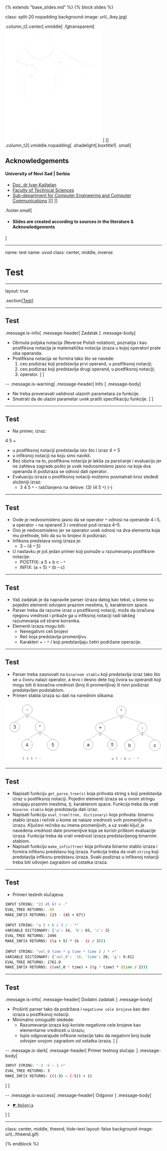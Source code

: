 {% extends "base_slides.md" %}
{% block slides %}


class: split-20 nopadding
background-image: url(../key.jpg)

.column_t2.center[.vmiddle[
.fgtransparent[
![:scale 80%](../zahvalnica.png)
]
]]
.column_t2[.vmiddle.nopadding[
.shadelight[.boxtitle1[
.small[
## Acknowledgements

#### University of Novi Sad | Serbia

- [Doc. dr Ivan Kaštelan](http://www.rt-rk.uns.ac.rs/nastavno-osoblje/doc-dr-ivan-kaštelan)
- [Faculty of Technical Sciences](http://ftn.uns.ac.rs/)
- [Sub-department for Computer Engineering and Computer Communications](http://www.rt-rk.uns.ac.rs)
]]]
]]

.footer.small[
- #### Slides are created according to sources in the literature & Acknowledgements
]
 
---
name: test
name: uvod 
class: center, middle, inverse

# Test

---
layout: true

.section[[Test](#sadrzaj)]

---

## Test 

.message.is-info[
.message-header[
Zadatak
]
.message-body[
- Obrnuta poljska notacija (Reverse Polish notation), poznatija i kao postfiksna notacija je matematička notacija izraza u kojoj operatori prate oba operanda. 
- Postfiksna notacija se formira tako što se navede: 
  1. ceo podizraz koji predstavlja prvi operand, u postfiksnoj notaciji; 
  2. ceo podizraz koji predstavlja drugi operand, u postfiksnoj notaciji; 
  3. operator.
]
]

--
.message.is-warning[
.message-header[
Info
]
.message-body[
- Ne treba proveravati validnost ulaznih parametara za funkcije. 
- Smatrati da de ulazni parametar uvek pratiti specifikaciju funkcije.
]
]

---
## Test

- Na primer, izraz:

4 5 +
- u postfiksnoj notaciji predstavlja isto što i izraz
4 + 5
- u infiksnoj notaciji na koju smo navikli. 
- Bez obzira na to, postfiksna notacija je lakša za parsiranje i evaluaciju jer ne zahteva zagrade pošto je uvek nedvosmisleno jasno na koja dva operanda ili podizraza se odnosi dati operator.
- Evaluaciju izraza u postfiksnoj notaciji možemo posmatrati kroz slededi složeniji izraz:
    - 3 4 5 `*` - raščlanjeno na delove: (3) (4 5 `*`) (-)

---
## Test 

- Ovde je nedvosmisleno jasno da se operator `*` odnosi na operande 4 i 5, a operator – na operand 3 i vrednost pod-izraza 4`*`5. 
- Ovo je nedvosmisleno jer se operator uvek odnosi na dva elementa koja mu prethode, bilo da su to brojevi ili podizrazi. 
- Infiksna predstava ovog izraza je:
    - 3 – (4 `*` 5)
- U nastavku je još jedan primer koji pomaže u razumevanju postfiksne notacije:
    - POSTFIX: a 5 + b c - `*`
    - INFIX: (a + 5) `*` (b – c)

---
## Test 

- Vaš zadatak je da napravite parser izraza datog kao tekst, u kome su pojedini elementi odvojeni praznim mestima, tj. karakterom space. 
- Parser treba da razume izraz u postfiksnoj notaciji, može da izračuna njegovu vrednost i prikaže ga u infiksnoj notaciji radi lakšeg razumevanja od strane korisnika.
- Elementi izraza mogu biti:
    - Nenegativni celi brojevi
    - Reč koja predstavlja promenljivu
    - Karakteri + - `*` / koji predstavljaju četiri podržane operacije.

---
## Test

- Parser treba zasnovati na `binarnom stablu` koji predstavlja izraz tako što se u čvoru nalazi operator, a levo i desno dete tog čvora su operandi koji mogu biti ili konačna vrednost (broj ili promenljiva) ili novi podizraz predstavljen podstablom. 
- Primeri stabla izraza su dati na narednim slikama:

![:scale 80%](img/z8/z1.png)

---
## Test

- Napisati funkciju `get_parse_tree(s)` koja prihvata string s koji predstavlja izraz u postfiksnoj notaciji. Pojedini elementi izraza se u ovom stringu odvajaju praznim mestima, tj. karakterom space. Funkcija treba da vrati `binarno stablo` koje predstavlja dati izraz.
- Napisati funkciju `eval_tree(tree, dictionary)` koja prihvata: binarno stablo izraza i rečnik u kome se nalaze vrednosti svih promenljivih u izrazu. Ključevi rečnika su imena promenljivih, a uz svaki ključ je navedena vrednost date promenljive koja se koristi prilikom evaluacije izraza. Funkcija treba da vrati vrednost izraza predstavljenog binarnim stablom.
- Napisati funkciju `make_infix(tree)` koja prihvata binarno stablo izraza i formira infiksnu predstavu tog izraza. Funkcija treba da vrati `string` koji predstavlja infiksnu predstavu izraza. Svaki podizraz u infiksnoj notaciji treba biti odvojen zagradom od ostatka izraza.

---

## Test

- Primeri testnih slučajeva:

```sh
INPUT STRING: "23 45 67 + -"
EVAL_TREE RETURNS: -89
MAKE_INFIX RETURNS: (23 - (45 + 67))

INPUT STRING: "a 5 + b c 3 / - *"
VARIABLE DICTIONARY: {'a': 34, 'b': 65, 'c': 3}
EVAL_TREE RETURNS: 2496
MAKE_INFIX RETURNS: ((a + 5) * (b - (c / 3)))

INPUT STRING: "vel_0 time * g time * time 2 / * +"
VARIABLE DICTIONARY: {'vel_0': -10, 'time': 20, 'g': 9.81}
EVAL_TREE RETURNS: 1762.0
MAKE_INFIX RETURNS: ((vel_0 * time) + ((g * time) * (time / 2)))
```

---
## Test

.message.is-info[
.message-header[
Dodatni zadatak
]
.message-body[
- Proširiti parser tako da podržava i `negativne cele brojeve` kao deo izraza u postfiksnoj notaciji. 
- Minimalno omoguditi sledede:
    - Razumevanje izraza koji koriste negativne cele brojeve kao elementarne vrednosti u izrazu;
    - Ispis odgovarajude infiksne notacije tako da negativni broj bude odvojen svojom zagradom od ostatka izraza.
]
]

--
.message.is-dark[
.message-header[
Primer testnog slučaja:
]
.message-body[
```sh
INPUT STRING: "-3 -5 – 1 +"
EVAL_TREE RETURNS: 3
MAKE_INFIX RETURNS: (((-3) – (-5)) + 1)
```
]
]

--
.message.is-success[
.message-header[
Odgovor
]
.message-body[
- <a target="_blank" rel="noopener noreferrer" href="../python-z8-resenja"> ☛ `Rešenja`</a>

]
]

---

class: center, middle, theend, hide-text
layout: false
background-image: url(../theend.gif)

{% endblock %}